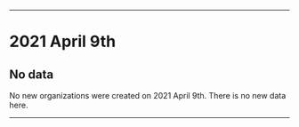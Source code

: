 
***

# 2021 April 9th

## No data

No new organizations were created on 2021 April 9th. There is no new data here.

***
